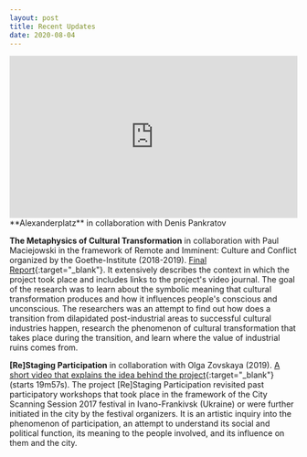 ```yaml
---
layout: post 
title: Recent Updates
date: 2020-08-04
---
```

<div style="padding:56.25% 0 0 0;position:relative;"><iframe src="https://player.vimeo.com/video/314563273?badge=0&amp;autopause=0&amp;player_id=0&amp;app_id=58479" frameborder="0" allow="autoplay; fullscreen; picture-in-picture; clipboard-write" style="position:absolute;top:0;left:0;width:100%;height:100%;" title="Alexanderplatz"></iframe></div><script src="https://player.vimeo.com/api/player.js"></script>
**Alexanderplatz** in collaboration with Denis Pankratov

**The Metaphysics of Cultural Transformation** in collaboration with Paul Maciejowski in the framework of Remote and Imminent: Culture and Conflict organized by the Goethe-Institute (2018-2019). [Final Report](https://docs.google.com/document/d/e/2PACX-1vT8zRQalewCWi8dVpr0r7YICMjOxx0QwVFNuXXrUY93ZyH9GmhjYxlgCLXPmx2Y2mJ3JONNCCdvDiDw/pub){:target="_blank"}. It extensively describes the context in which the project took place and includes links to the project's video journal. The goal of the research was to learn about the symbolic meaning that cultural transformation produces and how it influences people's conscious and unconscious. The researchers was an attempt to find out how does a transition from dilapidated post-industrial areas to successful cultural industries happen, research the phenomenon of cultural transformation that takes place during the transition, and learn where the value of industrial ruins comes from.

**[Re]Staging Participation** in collaboration with Olga Zovskaya (2019). [A short video that explains the idea behind the project](https://www.youtube.com/watch?v=sUkUESw75io&feature=youtu.be&t=19m57s){:target="_blank"}(starts 19m57s). The project [Re]Staging Participation revisited past participatory workshops that took place in the framework of the City Scanning Session 2017 festival in Ivano-Frankivsk (Ukraine) or were further initiated in the city by the festival organizers. It is an artistic inquiry into the phenomenon of participation, an attempt to understand its social and political function, its meaning to the people involved, and its influence on them and the city.
